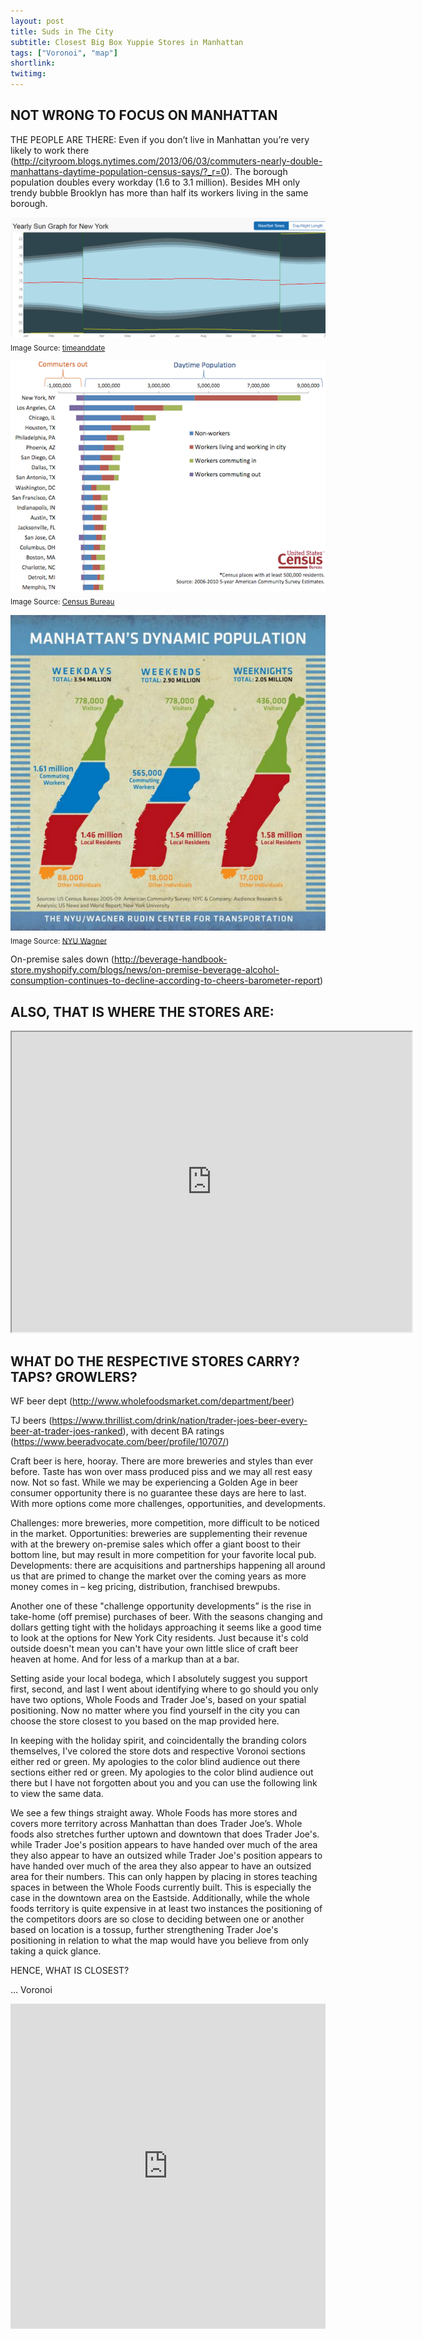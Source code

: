 ```yaml
---
layout: post
title: Suds in The City
subtitle: Closest Big Box Yuppie Stores in Manhattan
tags: ["Voronoi", "map"]
shortlink: 
twitimg: 
---
```


## NOT WRONG TO FOCUS ON MANHATTAN


THE PEOPLE ARE THERE: Even if you don’t live in Manhattan you’re very likely to work there (http://cityroom.blogs.nytimes.com/2013/06/03/commuters-nearly-double-manhattans-daytime-population-census-says/?_r=0). The borough population doubles every workday (1.6 to 3.1 million). Besides MH only trendy bubble Brooklyn has more than half its workers living in the same borough. 


<img src="/gallery/2016/suds-city/timeanddate_nyc.PNG" alt="timeanddate_nyc" /><br>
<sub>Image Source: <a href="https://www.timeanddate.com/sun/usa/new-york" target="_blank">timeanddate</a></sub>

 
<img src="/gallery/2016/suds-city/nyc_pop_uscensus.png" alt="nyc_pop_uscensus" /><br>
<sub>Image Source: <a href="http://www.census.gov/newsroom/releases/pdf/cb13-tps.53_chart2.pdf" target="_blank">Census Bureau</a></sub>

	
<img src="/gallery/2016/suds-city/man_pop_uscensus.png" alt="man_pop_uscensus" /><br>
<sub>Image Source: <a href="https://wagner.nyu.edu/files/rudincenter/dynamic_pop_manhattan.pdf" target="_blank">NYU Wagner</a></sub>



On-premise sales down (http://beverage-handbook-store.myshopify.com/blogs/news/on-premise-beverage-alcohol-consumption-continues-to-decline-according-to-cheers-barometer-report)

## ALSO, THAT IS WHERE THE STORES ARE: 

<iframe src="https://www.google.com/maps/d/embed?mid=1RTa4IKNyHEcfF2PCA1J3vbRPUjY" width="640" height="480"></iframe>

## WHAT DO THE RESPECTIVE STORES CARRY? TAPS? GROWLERS?

WF beer dept (http://www.wholefoodsmarket.com/department/beer)

TJ beers (https://www.thrillist.com/drink/nation/trader-joes-beer-every-beer-at-trader-joes-ranked), with decent BA ratings (https://www.beeradvocate.com/beer/profile/10707/)

Craft beer is here, hooray. There are more breweries and styles than ever before. Taste has won over mass produced piss and we may all rest easy now. Not so fast. While we may be experiencing a Golden Age in beer consumer opportunity there is no guarantee these days are here to last. With more options come more challenges, opportunities, and developments. 


Challenges: more breweries, more competition, more difficult to be noticed in the market. Opportunities: breweries are supplementing their revenue with at the brewery on-premise sales which offer a giant boost to their bottom line, but may result in more competition for your favorite local pub. Developments: there are acquisitions and partnerships happening all around us that are primed to change the market over the coming years as more money comes in – keg pricing, distribution, franchised brewpubs. 


Another one of these "challenge opportunity developments” is the rise in take-home (off premise) purchases of beer. With the seasons changing and dollars getting tight with the holidays approaching it seems like a good time to look at the options for New York City residents. Just because it's cold outside doesn't mean you can't have your own little slice of craft beer heaven at home. And for less of a markup than at a bar. 


Setting aside your local bodega, which I absolutely suggest you support first, second, and last I went about identifying where to go should you only have two options, Whole Foods and Trader Joe's, based on your spatial positioning. Now no matter where you find yourself in the city you can choose the store closest to you based on the map provided here.


In keeping with the holiday spirit, and coincidentally the branding colors themselves, I've colored the store dots and respective Voronoi sections either red or green. My apologies to the color blind audience out there sections either red or green. My apologies to the color blind audience out there but I have not forgotten about you and you can use the following link to view the same data. 


We see a few things straight away. Whole Foods has more stores and covers more territory across Manhattan than does Trader Joe’s. Whole foods also stretches further uptown and downtown that does Trader Joe's. while Trader Joe's position appears to have handed over much of the area they also appear to have an outsized while Trader Joe's position appears to have handed over much of the area they also appear to have an outsized area for their numbers. This can only happen by placing in stores teaching spaces in between the Whole Foods currently built. This is especially the case in the downtown area on the Eastside. Additionally, while the whole foods territory is quite expensive in at least two instances the positioning of the competitors doors are so close to deciding between one or another based on location is a tossup, further strengthening Trader Joe's positioning in relation to what the map would have you believe from only taking a quick glance.

HENCE, WHAT IS CLOSEST? 

… Voronoi

<iframe width="100%" height="520" frameborder="0" src="https://endlesspint8.carto.com/viz/9bb87bba-9c19-11e6-b223-0e3ebc282e83/embed_map" allowfullscreen webkitallowfullscreen mozallowfullscreen oallowfullscreen msallowfullscreen></iframe>
